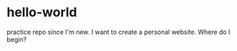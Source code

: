 hello-world
===========

practice repo since I'm new.
I want to create a personal website. Where do I begin?
